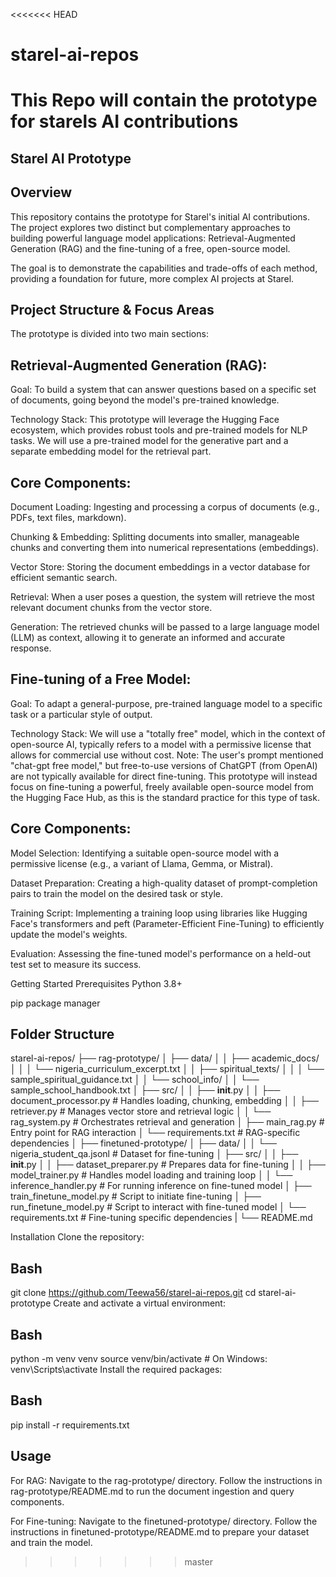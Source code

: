 <<<<<<< HEAD
# starel-ai-repos
This Repo will contain the prototype for starels AI contributions
=======
Starel AI Prototype
----------------------------
Overview
----------------------------
This repository contains the prototype for Starel's initial AI contributions. The project explores two distinct but complementary approaches to building powerful language model applications: Retrieval-Augmented Generation (RAG) and the fine-tuning of a free, open-source model.

The goal is to demonstrate the capabilities and trade-offs of each method, providing a foundation for future, more complex AI projects at Starel.

Project Structure & Focus Areas
-------------------------------
The prototype is divided into two main sections:

Retrieval-Augmented Generation (RAG):
-------------------------------------
Goal: To build a system that can answer questions based on a specific set of documents, going beyond the model's pre-trained knowledge.

Technology Stack: This prototype will leverage the Hugging Face ecosystem, which provides robust tools and pre-trained models for NLP tasks. We will use a pre-trained model for the generative part and a separate embedding model for the retrieval part.

Core Components:
------------------
Document Loading: Ingesting and processing a corpus of documents (e.g., PDFs, text files, markdown).

Chunking & Embedding: Splitting documents into smaller, manageable chunks and converting them into numerical representations (embeddings).

Vector Store: Storing the document embeddings in a vector database for efficient semantic search.

Retrieval: When a user poses a question, the system will retrieve the most relevant document chunks from the vector store.

Generation: The retrieved chunks will be passed to a large language model (LLM) as context, allowing it to generate an informed and accurate response.

Fine-tuning of a Free Model:
----------------------------
Goal: To adapt a general-purpose, pre-trained language model to a specific task or a particular style of output.

Technology Stack: We will use a "totally free" model, which in the context of open-source AI, typically refers to a model with a permissive license that allows for commercial use without cost. Note: The user's prompt mentioned "chat-gpt free model," but free-to-use versions of ChatGPT (from OpenAI) are not typically available for direct fine-tuning. This prototype will instead focus on fine-tuning a powerful, freely available open-source model from the Hugging Face Hub, as this is the standard practice for this type of task.

Core Components:
----------------------------
Model Selection: Identifying a suitable open-source model with a permissive license (e.g., a variant of Llama, Gemma, or Mistral).

Dataset Preparation: Creating a high-quality dataset of prompt-completion pairs to train the model on the desired task or style.

Training Script: Implementing a training loop using libraries like Hugging Face's transformers and peft (Parameter-Efficient Fine-Tuning) to efficiently update the model's weights.

Evaluation: Assessing the fine-tuned model's performance on a held-out test set to measure its success.

Getting Started
Prerequisites
Python 3.8+

pip package manager

Folder Structure
-------------------
starel-ai-repos/
├── rag-prototype/
│   ├── data/
│   │   ├── academic_docs/
│   │   │   └── nigeria_curriculum_excerpt.txt
│   │   ├── spiritual_texts/
│   │   │   └── sample_spiritual_guidance.txt
│   │   └── school_info/
│   │       └── sample_school_handbook.txt
│   ├── src/
│   │   ├── __init__.py
│   │   ├── document_processor.py  # Handles loading, chunking, embedding
│   │   ├── retriever.py           # Manages vector store and retrieval logic
│   │   └── rag_system.py          # Orchestrates retrieval and generation
│   ├── main_rag.py              # Entry point for RAG interaction
│   └── requirements.txt         # RAG-specific dependencies
│
├── finetuned-prototype/
│   ├── data/
│   │   └── nigeria_student_qa.jsonl  # Dataset for fine-tuning
│   ├── src/
│   │   ├── __init__.py
│   │   ├── dataset_preparer.py    # Prepares data for fine-tuning
│   │   ├── model_trainer.py       # Handles model loading and training loop
│   │   └── inference_handler.py   # For running inference on fine-tuned model
│   ├── train_finetune_model.py  # Script to initiate fine-tuning
│   ├── run_finetune_model.py    # Script to interact with fine-tuned model
│   └── requirements.txt         # Fine-tuning specific dependencies
| 
└── README.md

Installation
Clone the repository:

Bash
-------------------
git clone https://github.com/Teewa56/starel-ai-repos.git
cd starel-ai-prototype
Create and activate a virtual environment:

Bash
--------------------
python -m venv venv
source venv/bin/activate  # On Windows: venv\Scripts\activate
Install the required packages:

Bash
---------------------
pip install -r requirements.txt

Usage
---------------------
For RAG: Navigate to the rag-prototype/ directory. Follow the instructions in rag-prototype/README.md to run the document ingestion and query components.

For Fine-tuning: Navigate to the finetuned-prototype/ directory. Follow the instructions in finetuned-prototype/README.md to prepare your dataset and train the model.
>>>>>>> master
